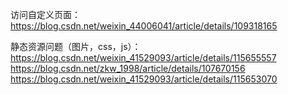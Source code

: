 访问自定义页面：
https://blog.csdn.net/weixin_44006041/article/details/109318165

静态资源问题（图片，css，js）：
https://blog.csdn.net/weixin_41529093/article/details/115655557
https://blog.csdn.net/zkw_1998/article/details/107670156
https://blog.csdn.net/weixin_41529093/article/details/115653070
